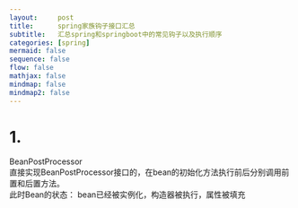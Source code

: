 ```yaml
---
layout:     post
title:      spring家族钩子接口汇总
subtitle:   汇总spring和springboot中的常见钩子以及执行顺序
categories: [spring]
mermaid: false
sequence: false
flow: false
mathjax: false
mindmap: false
mindmap2: false
---
```


# 1. 



BeanPostProcessor    
直接实现BeanPostProcessor接口的，在bean的初始化方法执行前后分别调用前置和后置方法。   
此时Bean的状态： bean已经被实例化，构造器被执行，属性被填充